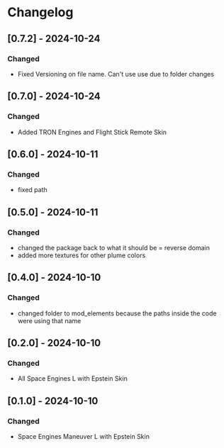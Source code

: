 # Changelog

## [0.7.2] - 2024-10-24

### Changed

- Fixed Versioning on file name. Can't use use due to folder changes

## [0.7.0] - 2024-10-24

### Changed

- Added TRON Engines and Flight Stick Remote Skin

## [0.6.0] - 2024-10-11

### Changed

- fixed path

## [0.5.0] - 2024-10-11

### Changed

- changed the package back to what it should be = reverse domain
- added more textures for other plume colors

## [0.4.0] - 2024-10-10

### Changed

- changed folder to mod_elements because the paths inside the code were using that name

## [0.2.0] - 2024-10-10

### Changed

- All Space Engines L with Epstein Skin

## [0.1.0] - 2024-10-10

### Changed

- Space Engines Maneuver L with Epstein Skin